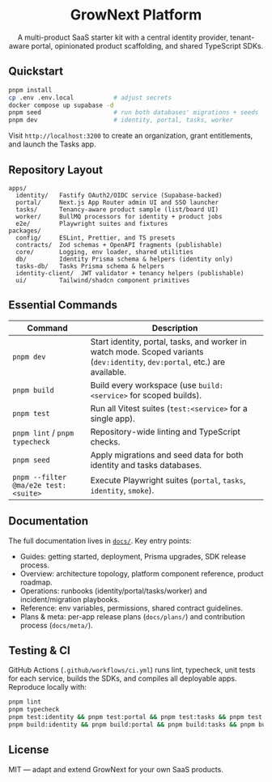 <div align="center">

# GrowNext Platform

A multi-product SaaS starter kit with a central identity provider, tenant-aware portal, opinionated product scaffolding, and shared TypeScript SDKs.

</div>

## Quickstart

```bash
pnpm install
cp .env .env.local           # adjust secrets
docker compose up supabase -d
pnpm seed                    # run both databases' migrations + seeds
pnpm dev                     # identity, portal, tasks, worker
```

Visit `http://localhost:3200` to create an organization, grant entitlements, and launch the Tasks app.

## Repository Layout

```
apps/
  identity/   Fastify OAuth2/OIDC service (Supabase-backed)
  portal/     Next.js App Router admin UI and SSO launcher
  tasks/      Tenancy-aware product sample (list/board UI)
  worker/     BullMQ processors for identity + product jobs
  e2e/        Playwright suites and fixtures
packages/
  config/     ESLint, Prettier, and TS presets
  contracts/  Zod schemas + OpenAPI fragments (publishable)
  core/       Logging, env loader, shared utilities
  db/         Identity Prisma schema & helpers (identity only)
  tasks-db/   Tasks Prisma schema & helpers
  identity-client/  JWT validator + tenancy helpers (publishable)
  ui/         Tailwind/shadcn component primitives
```

## Essential Commands

| Command | Description |
| --- | --- |
| `pnpm dev` | Start identity, portal, tasks, and worker in watch mode. Scoped variants (`dev:identity`, `dev:portal`, etc.) are available. |
| `pnpm build` | Build every workspace (use `build:<service>` for scoped builds). |
| `pnpm test` | Run all Vitest suites (`test:<service>` for a single app). |
| `pnpm lint` / `pnpm typecheck` | Repository-wide linting and TypeScript checks. |
| `pnpm seed` | Apply migrations and seed data for both identity and tasks databases. |
| `pnpm --filter @ma/e2e test:<suite>` | Execute Playwright suites (`portal`, `tasks`, `identity`, `smoke`). |

## Documentation

The full documentation lives in [`docs/`](docs/README.md). Key entry points:

- Guides: getting started, deployment, Prisma upgrades, SDK release process.
- Overview: architecture topology, platform component reference, product roadmap.
- Operations: runbooks (identity/portal/tasks/worker) and incident/migration playbooks.
- Reference: env variables, permissions, shared contract guidelines.
- Plans & meta: per-app release plans (`docs/plans/`) and contribution process (`docs/meta/`).

## Testing & CI

GitHub Actions (`.github/workflows/ci.yml`) runs lint, typecheck, unit tests for each service, builds the SDKs, and compiles all deployable apps. Reproduce locally with:

```bash
pnpm lint
pnpm typecheck
pnpm test:identity && pnpm test:portal && pnpm test:tasks && pnpm test:worker
pnpm build:identity && pnpm build:portal && pnpm build:tasks && pnpm build:worker
```

## License

MIT — adapt and extend GrowNext for your own SaaS products.
